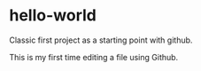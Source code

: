# hello-world
Classic first project as a starting point with github.

This is my first time editing a file using Github.
